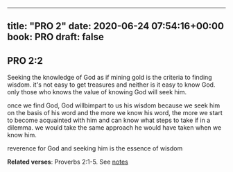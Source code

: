
---
title: "PRO 2"
date: 2020-06-24 07:54:16+00:00
book: PRO
draft: false
---

## PRO 2:2

Seeking the knowledge of God as if mining gold is the criteria to finding wisdom. it's not easy to get treasures and neither is it easy to know God. only those who knows the value of knowing God will seek him.

once we find God, God willbimpart to us his wisdom because we seek him on the basis of his word and the more we know his word, the more we start to become acquainted with him and can know what steps to take if in a dilemma. we would take the same approach he would have taken when we know him.

reverence for God and seeking him is the essence of wisdom

**Related verses**: Proverbs 2:1-5. See [notes](https://my.bible.com/notes/3458868509466681933)

